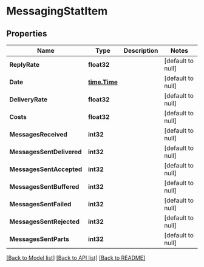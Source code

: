 # MessagingStatItem

## Properties
Name | Type | Description | Notes
------------ | ------------- | ------------- | -------------
**ReplyRate** | **float32** |  | [default to null]
**Date** | [**time.Time**](time.Time.md) |  | [default to null]
**DeliveryRate** | **float32** |  | [default to null]
**Costs** | **float32** |  | [default to null]
**MessagesReceived** | **int32** |  | [default to null]
**MessagesSentDelivered** | **int32** |  | [default to null]
**MessagesSentAccepted** | **int32** |  | [default to null]
**MessagesSentBuffered** | **int32** |  | [default to null]
**MessagesSentFailed** | **int32** |  | [default to null]
**MessagesSentRejected** | **int32** |  | [default to null]
**MessagesSentParts** | **int32** |  | [default to null]

[[Back to Model list]](../README.md#documentation-for-models) [[Back to API list]](../README.md#documentation-for-api-endpoints) [[Back to README]](../README.md)


